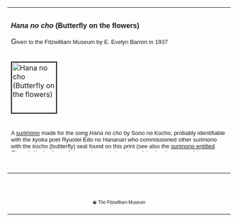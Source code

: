 <html>

<head>

<title>Info</title>
</head>



<div align="center">
  <center>
  <table border="0" width="100%" cellpadding="0" cellspacing="4" height="326">
    <tr>
      <td width="100%" height="30">
      </td>
    </tr>
    <tr>
      <td width="100%" height="30">
      <b><i><font FACE="Arial">Hana no cho</font></i><font FACE="Arial">
      (Butterfly on the flowers)<br>
      </font><font face="Arial"><br>
      </font></b><font face="Arial">G</font><font face="Arial" size="2">iven to the Fitzwilliam Museum by E. Evelyn
      Barron in 1937</font>
      </td>
    </tr>
    <tr>
      <td width="100%" height="30">
      </td>
    </tr>
    <tr>
      <td width="100%" height="30">
      <a href="KUN/kunp494.htm"><img border="2" src="P.494-1937_small.jpg" alt="Hana no cho (Butterfly on the flowers)" width="100" height="114"></a>
      </td>
    </tr>
    <tr>
      <td width="100%" height="30">
      </td>
    </tr>
    <tr>
      <td width="100%" height="30">
      <font FACE="Arial" size="2">A
      <a href="textP.htm">
      surimono</a> made for the song <i>Hana no cho</i> by Sono no Kocho,
      probably identifiable with the <i>kyoka</i> poet Ryuotei
      Edo no Hananari who commissioned other surimono with the <i>kocho</i>
      (buttterfly) seal found on this print (see also the <a href="KUN/kunp489.htm"> surimono entitled <i>Flower</i></a>).
      Kocho (butterfly) was the symbol and possibly also the name of the
      poetry club to which he belonged.</font>
      <p><font size="2" face="Arial">This is one of many prints showing a geisha
      reading a love letter. The quality and design of the scroll shows that the
      woman's admirer was anxious to appear rich, and his letter boasts of being
      literate in both Japanese and Chinese. He assures her of his love,
      heedless of the misfortune predicted by fortune-tellers and the fear of
      becoming the talk of the town. Nothing, he concludes, can prevent the two
      of them, he the butterfly and she the flower, from coming together,
      despite the many hedges between them. The artist suggests her acquiescence
      by the butterflies on her pin and her kimono. The detail of the scroll is
      remarkable; and one character was amended after printing with a tiny piece
      of paper stuck over the top<br>
      Kunisada's <i>sada</i> seal here takes the form of the <i><a href="textD.htm">mimasu</a></i>
      (triple rice measure), which was the Ichikawa family of actors' crest (<i><a href="textD.htm">mon</a></i>).</font>
      </td>
    </tr>
  </table>
  </center>
</div>
<p>&nbsp;</p>
<div align="center">
  <center>
  <table border="0" cellpadding="0" width="100%" cellspacing="4">
    <tr>
      <td width="26%">
        <p align="center"><br>
        <br>
        <font FACE="Arial" size="1">� The Fitzwilliam Museum</font></p>
      </td>
    </tr>
  </table>
  </center>
</div>
</body>
</html>
